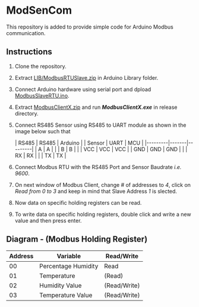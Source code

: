 # ModSenCom
This repository is added to provide simple code for Arduino Modbus communication.

## Instructions
1. Clone the repository.
2. Extract [LIB/ModbusRTUSlave.zip](https://github.com/syedmohiuddinzia/ModSenCom/blob/main/LIB/ModbusRTUSlave.zip) in Arduino Library folder.
3. Connect Arduino hardware using serial port and dpload [ModbusSlaveRTU.ino](https://github.com/syedmohiuddinzia/ModSenCom/blob/main/ModbusSlaveRTU.ino).
4. Extract [ModbusClientX.zip](https://github.com/syedmohiuddinzia/ModSenCom/blob/main/ModbusClientX.zip) and run ***ModbusClientX.exe*** in release directory.
5. Connect RS485 Sensor using RS485 to UART module as shown in the image below such that

    | RS485   | RS485 | Arduino |
    | Sensor  |  UART | MCU     |
    |---------|-------|---------|
    | A       | A     |         |
    | B       | B     |         |
    | VCC     | VCC   | VCC     |
    | GND     | GND   | GND     |
    |         | RX    | RX      |
    |         | TX    | TX      |

6. Connect Modbus RTU with the RS485 Port and Sensor Baudrate *i.e. 9600*.
7. On next window of Modbus Client, change # of addresses to *4*, click on *Read from 0 to 3* and keep in mind that Slave Address *1* is slected.
8. Now data on specific holding registers can be read.
9. To write data on specific holding registers, double click and write a new value and then press enter.

## Diagram - (Modbus Holding Register)
| Address   | Variable              | Read/Write    |
| -------   | --------              | ----------    |
| 00        | Percentage Humidity   | Read          |
| 01        | Temperature           | (Read)        |
| 02        | Humidity Value        | (Read/Write)  |
| 03        | Temperature Value     | (Read/Write)  |
